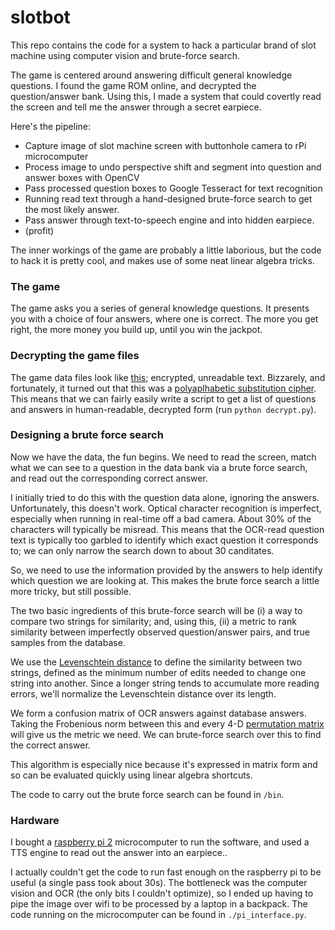 # slotbot

This repo contains the code for a system to hack a particular brand of slot machine using computer vision and brute-force search.

The game is centered around answering difficult general knowledge questions. I found the game ROM online, and decrypted the question/answer bank. Using this, I made a system that could covertly read the screen and tell me the answer through a secret earpiece.

Here's the pipeline:

- Capture image of slot machine screen with buttonhole camera to rPi microcomputer
- Process image to undo perspective shift and segment into question and answer boxes with OpenCV
- Pass processed question boxes to Google Tesseract for text recognition
- Running read text through a hand-designed brute-force search to get the most likely answer.
- Pass answer through text-to-speech engine and into hidden earpiece.
- (profit)

The inner workings of the game are probably a little laborious, but the code to hack it is pretty cool, and makes use of some neat linear algebra tricks.

### The game

The game asks you a series of general knowledge questions. It presents you with a choice of four answers, where one is correct. The more you get right, the more money you build up, until you win the jackpot.

### Decrypting the game files
The game data files look like [this](https://github.com/jjough/slotbot/blob/master/jackpot_q_bank/UK_geography_01.QQQ); encrypted, unreadable text.
Bizzarely, and fortunately, it turned out that this was a [polyaplhabetic substitution cipher](https://en.wikipedia.org/wiki/Enigma_machine).
This means that we can fairly easily write a script to get a list of questions and answers in human-readable, decrypted form (run `python decrypt.py`).

### Designing a brute force search

Now we have the data, the fun begins. We need to read the screen, match what we can see to a question in the data bank via a brute force search, and read out the corresponding correct answer.

I initially tried to do this with the question data alone, ignoring the answers. Unfortunately, this doesn't work. Optical character recognition is imperfect, especially when running in real-time off a bad camera. About 30% of the characters will typically be misread. This means that the OCR-read question text is typically too garbled to identify which exact question it corresponds to; we can only narrow the search down to about 30 canditates.

So, we need to use the information provided by the answers to help identify which question we are looking at. This makes the brute force search a little more tricky, but still possible.

The two basic ingredients of this brute-force search will be (i) a way to compare two strings for similarity; and, using this, (ii) a metric to rank similarity between imperfectly observed question/answer pairs, and true samples from the database.

We use the [Levenschtein distance](https://en.wikipedia.org/wiki/Levenshtein_distance) to define the similarity between two strings, defined as the minimum number of edits needed to change one string into another. Since a longer string tends to accumulate more reading errors, we'll normalize the Levenschtein distance over its length.

We form a confusion matrix of OCR answers against database answers. Taking the Frobenious norm between this and every 4-D [permutation matrix](https://en.wikipedia.org/wiki/Permutation_matrix) will give us the metric we need. We can brute-force search over this to find the correct answer.

This algorithm is especially nice because it's expressed in matrix form and so can be evaluated quickly using linear algebra shortcuts.

The code to carry out the brute force search can be found in `/bin`.

### Hardware

I bought a [raspberry pi 2](https://www.raspberrypi.org/products/raspberry-pi-2-model-b/) microcomputer to run the software, and used a TTS engine to read out the answer into an earpiece..

I actually couldn't get the code to run fast enough on the raspberry pi to be useful (a single pass took about 30s). The bottleneck was the computer vision and OCR (the only bits I couldn't optimize), so I ended up having to pipe the image over wifi to be processed by a laptop in a backpack. The code running on the microcomputer can be found in `./pi_interface.py`.
